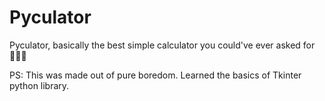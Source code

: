 # Pyculator
Pyculator, basically the best simple calculator you could've ever asked for 🤷‍♂️🏫

PS: This was made out of pure boredom. Learned the basics of Tkinter python library.
